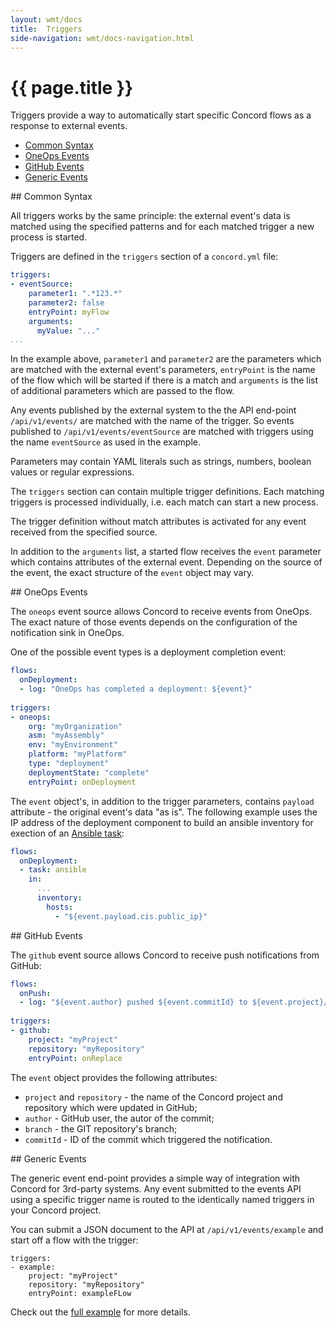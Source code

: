 ```yaml
---
layout: wmt/docs
title:  Triggers
side-navigation: wmt/docs-navigation.html
---
```


# {{ page.title }}

Triggers provide a way to automatically start specific Concord flows as a
response to external events.

- [Common Syntax](#common)
- [OneOps Events](#oneops)
- [GitHub Events](#github)
- [Generic Events](#generic)

<a name="common"/>
## Common Syntax

All triggers works by the same principle: the external event's data is matched
using the specified patterns and for each matched trigger a new process is
started.

Triggers are defined in the `triggers` section of a `concord.yml` file:

```yaml
triggers:
- eventSource:
    parameter1: ".*123.*"
    parameter2: false
    entryPoint: myFlow
    arguments:
      myValue: "..."
...
```

In the example above, `parameter1` and `parameter2` are the parameters which are
matched with the external event's parameters, `entryPoint` is the name of the
flow which will be started if there is a match and `arguments` is the list of
additional parameters which are passed to the flow.

Any events published by the external system to the the API end-point
`/api/v1/events/` are matched with the name of the trigger. So events published to
`/api/v1/events/eventSource` are matched with triggers using the name `eventSource` as
used in the example.

Parameters may contain YAML literals such as strings, numbers, boolean values or
regular expressions.

The `triggers` section can contain multiple trigger definitions. Each matching
triggers is processed individually, i.e. each match can start a new process.

The trigger definition without match attributes is activated for any event
received from the specified source.

In addition to the `arguments` list, a started flow receives the `event`
parameter which contains attributes of the external event. Depending on the
source of the event, the exact structure of the `event` object may vary.

<a name="oneops"/>
## OneOps Events

The `oneops` event source allows Concord to receive events from OneOps. The
exact nature of those events depends on the configuration of the notification
sink in OneOps.

One of the possible event types is a deployment completion event:

```yaml
flows:
  onDeployment:
  - log: "OneOps has completed a deployment: ${event}"
  
triggers:
- oneops:
    org: "myOrganization"
    asm: "myAssembly"
    env: "myEnvironment"
    platform: "myPlatform"
    type: "deployment"
    deploymentState: "complete"
    entryPoint: onDeployment
```

The `event` object's, in addition to the trigger parameters, contains `payload`
attribute - the original event's data "as is". The following example uses the
IP address of the deployment component to build an ansible inventory for
exection of an [Ansible task](../plugins/ansible.html):


```yaml
flows:
  onDeployment:
  - task: ansible
    in:
      ...
      inventory:
        hosts:
          - "${event.payload.cis.public_ip}"
```

<a name="github"/>
## GitHub Events

The `github` event source allows Concord to receive push notifications from
GitHub:

```yaml
flows:
  onPush:
  - log: "${event.author} pushed ${event.commitId} to ${event.project}/${event.repository}"
  
triggers:
- github:
    project: "myProject"
    repository: "myRepository"
    entryPoint: onReplace
```

The `event` object provides the following attributes:

- `project` and `repository` - the name of the Concord project and
repository which were updated in GitHub;
- `author` - GitHub user, the autor of the commit;
- `branch` - the GIT repository's branch;
- `commitId` - ID of the commit which triggered the notification.

<a name="generic"/>
## Generic Events

The generic event end-point provides a simple way of integration with Concord for
3rd-party systems. Any event submitted to the events API using a specific
trigger name is routed to the identically named triggers in your Concord
project.

You can submit a JSON document to the API at `/api/v1/events/example` and start off
a flow with the trigger:

```
triggers:
- example:
    project: "myProject"
    repository: "myRepository"
    entryPoint: exampleFLow
```

Check out the
[full example]({{site.concord_source}}tree/master/examples/generic_triggers)
for more details.